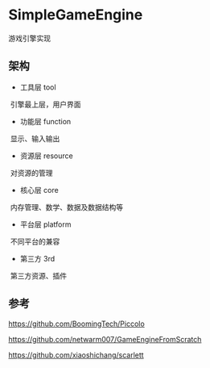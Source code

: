 
# SimpleGameEngine

游戏引擎实现

## 架构

- 工具层 tool

​	引擎最上层，用户界面

- 功能层 function

​	显示、输入输出

- 资源层 resource

​	对资源的管理

- 核心层 core

​	内存管理、数学、数据及数据结构等

- 平台层 platform

​	不同平台的兼容

- 第三方 3rd

​	第三方资源、插件


## 参考

https://github.com/BoomingTech/Piccolo

https://github.com/netwarm007/GameEngineFromScratch

https://github.com/xiaoshichang/scarlett
